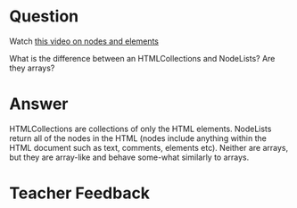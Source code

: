 # Question
Watch [this video on nodes and elements](https://www.youtube.com/watch?v=rhvec8cXLlo)

What is the difference between an HTMLCollections and NodeLists? Are they arrays?

# Answer
HTMLCollections are collections of only the HTML elements. NodeLists return all of the nodes in the HTML (nodes include anything within the HTML document such as text, comments, elements etc). Neither are arrays, but they are array-like and behave some-what similarly to arrays.

# Teacher Feedback